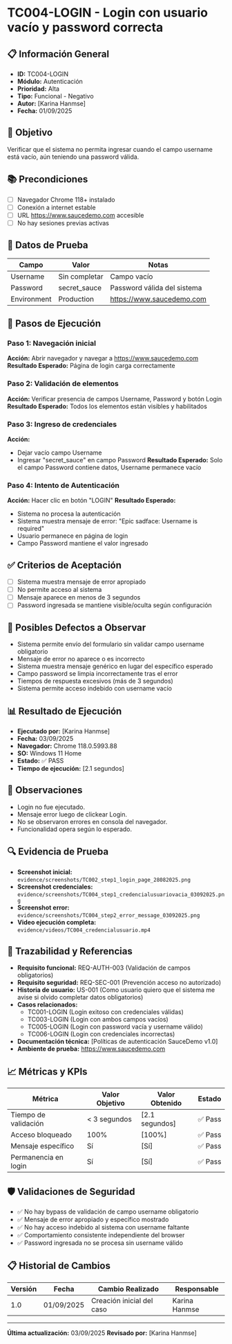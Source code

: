 # TC004-LOGIN - Login con usuario vacío y password correcta

## 📋 Información General
- **ID:** TC004-LOGIN
- **Módulo:** Autenticación
- **Prioridad:** Alta
- **Tipo:** Funcional - Negativo
- **Autor:** [Karina Hanmse]
- **Fecha:** 01/09/2025

## 🎯 Objetivo
Verificar que el sistema no permita ingresar cuando el campo username está vacío, aún teniendo una password válida.

## 📚 Precondiciones
- [ ] Navegador Chrome 118+ instalado
- [ ] Conexión a internet estable
- [ ] URL https://www.saucedemo.com accesible
- [ ] No hay sesiones previas activas

## 🧪 Datos de Prueba
| Campo       | Valor         | Notas |
|-------      |-------        |-------|
| Username    | Sin completar | Campo vacío  |
| Password    | secret_sauce  | Password válida del sistema |
| Environment | Production    | https://www.saucedemo.com |

## 🔄 Pasos de Ejecución

### Paso 1: Navegación inicial
**Acción:** Abrir navegador y navegar a https://www.saucedemo.com
**Resultado Esperado:** Página de login carga correctamente

### Paso 2: Validación de elementos
**Acción:** Verificar presencia de campos Username, Password y botón Login
**Resultado Esperado:** Todos los elementos están visibles y habilitados

### Paso 3: Ingreso de credenciales
**Acción:** 
- Dejar vacío campo Username
- Ingresar "secret_sauce" en campo Password
**Resultado Esperado:** Solo el campo Password contiene datos, Username permanece vacío

### Paso 4: Intento de Autenticación 
**Acción:** Hacer clic en botón "LOGIN"
**Resultado Esperado:** 
- Sistema no procesa la autenticación
- Sistema muestra mensaje de error: "Epic sadface: Username is required"
- Usuario permanece en página de login
- Campo Password mantiene el valor ingresado

## ✅ Criterios de Aceptación
- [ ] Sistema muestra mensaje de error apropiado
- [ ] No permite acceso al sistema
- [ ] Mensaje aparece en menos de 3 segundos
- [ ] Password ingresada se mantiene visible/oculta según configuración

## 🐛 Posibles Defectos a Observar
- Sistema permite envío del formulario sin validar campo username obligatorio
- Mensaje de error no aparece o es incorrecto
- Sistema muestra mensaje genérico en lugar del específico esperado
- Campo password se limpia incorrectamente tras el error
- Tiempos de respuesta excesivos (más de 3 segundos)
- Sistema permite acceso indebido con username vacío

## 📊 Resultado de Ejecución
- **Ejecutado por:** [Karina Hanmse]
- **Fecha:** 03/09/2025
- **Navegador:** Chrome 118.0.5993.88
- **SO:** Windows 11 Home
- **Estado:** ✅ PASS 
- **Tiempo de ejecución:** [2.1 segundos]

## 📝 Observaciones
 - Login no fue ejecutado.
 - Mensaje error luego de clickear Login.
 - No se observaron errores en consola del navegador.
 - Funcionalidad opera según lo esperado.

## 🔍 Evidencia de Prueba
- **Screenshot inicial:** `evidence/screenshots/TC002_step1_login_page_28082025.png`
- **Screenshot credenciales:** `evidence/screenshots/TC004_step1_credencialusuariovacia_03092025.png`
- **Screenshot error:** `evidence/screenshots/TC004_step2_error_message_03092025.png`
- **Video ejecución completa:** `evidence/videos/TC004_credencialusuario.mp4`

## 🔗 Trazabilidad y Referencias
- **Requisito funcional:** REQ-AUTH-003 (Validación de campos obligatorios)
- **Requisito seguridad:** REQ-SEC-001 (Prevención acceso no autorizado)
- **Historia de usuario:** US-001 (Como usuario quiero que el sistema me avise si olvido completar datos obligatorios)
- **Casos relacionados:** 
  - TC001-LOGIN (Login exitoso con credenciales válidas)
  - TC003-LOGIN (Login con ambos campos vacíos)
  - TC005-LOGIN (Login con password vacía y username válido)
  - TC006-LOGIN (Login con credenciales incorrectas)
- **Documentación técnica:** [Políticas de autenticación SauceDemo v1.0]
- **Ambiente de prueba:** https://www.saucedemo.com

## 📈 Métricas y KPIs
| Métrica               | Valor Objetivo  | Valor Obtenido  | Estado    |
|---------              |---------------  |---------------- |--------   |
| Tiempo de validación  | < 3 segundos    | [2.1 segundos]    | ✅ Pass   |
| Acceso bloqueado      | 100%            | [100%]            | ✅ Pass   |
| Mensaje específico    | Sí              | [Sí]              | ✅ Pass   |
| Permanencia en login  | Sí              | [Sí]              | ✅ Pass   |

## 🛡️ Validaciones de Seguridad
- ✅ No hay bypass de validación de campo username obligatorio
- ✅ Mensaje de error apropiado y específico mostrado
- ✅ No hay acceso indebido al sistema con username faltante
- ✅ Comportamiento consistente independiente del browser
- ✅ Password ingresada no se procesa sin username válido

## 📋 Historial de Cambios
| Versión | Fecha | Cambio Realizado | Responsable |
|---------|--------|------------------|-------------|
| 1.0 | 01/09/2025 | Creación inicial del caso | Karina Hanmse |

---
**Última actualización:** 03/09/2025
**Revisado por:** [Karina Hanmse]